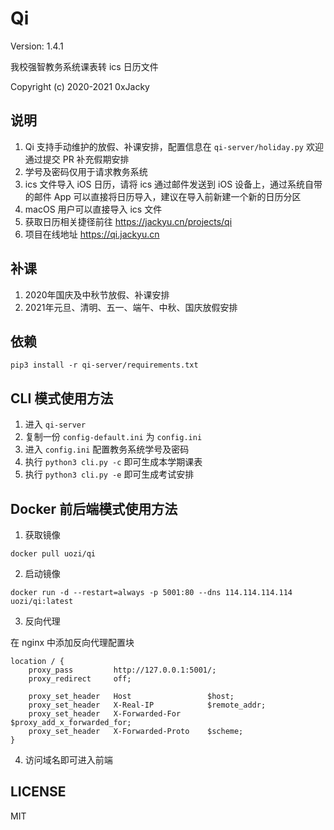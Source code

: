 # Qi
Version: 1.4.1

我校强智教务系统课表转 ics 日历文件

Copyright (c) 2020-2021 0xJacky


## 说明
1. Qi 支持手动维护的放假、补课安排，配置信息在 `qi-server/holiday.py` 欢迎通过提交 PR 补充假期安排
2. 学号及密码仅用于请求教务系统
3. ics 文件导入 iOS 日历，请将 ics 通过邮件发送到 iOS 设备上，通过系统自带的邮件 App 可以直接将日历导入，建议在导入前新建一个新的日历分区
4. macOS 用户可以直接导入 ics 文件
5. 获取日历相关捷径前往 https://jackyu.cn/projects/qi
6. 项目在线地址 https://qi.jackyu.cn

## 补课
1. 2020年国庆及中秋节放假、补课安排
2. 2021年元旦、清明、五一、端午、中秋、国庆放假安排

## 依赖
```
pip3 install -r qi-server/requirements.txt
```

## CLI 模式使用方法
1. 进入 `qi-server`
2. 复制一份 `config-default.ini` 为 `config.ini`
3. 进入 `config.ini` 配置教务系统学号及密码
4. 执行 `python3 cli.py -c` 即可生成本学期课表
5. 执行 `python3 cli.py -e` 即可生成考试安排


## Docker 前后端模式使用方法
1. 获取镜像
```
docker pull uozi/qi
```
2. 启动镜像
```
docker run -d --restart=always -p 5001:80 --dns 114.114.114.114 uozi/qi:latest
```
3. 反向代理

在 nginx 中添加反向代理配置块
```
location / {
	proxy_pass         http://127.0.0.1:5001/;
	proxy_redirect     off;

	proxy_set_header   Host                 $host;
	proxy_set_header   X-Real-IP            $remote_addr;
	proxy_set_header   X-Forwarded-For      $proxy_add_x_forwarded_for;
	proxy_set_header   X-Forwarded-Proto    $scheme;
}
```

4. 访问域名即可进入前端

## LICENSE
MIT

